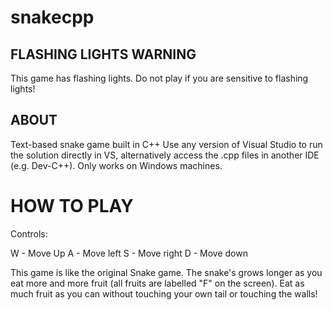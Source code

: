 # snakecpp

## FLASHING LIGHTS WARNING ##
This game has flashing lights. Do not play if you are sensitive to flashing lights!

## ABOUT ##
Text-based snake game built in C++
Use any version of Visual Studio to run the solution directly in VS, alternatively access the .cpp files in another IDE (e.g. Dev-C++). Only works on Windows machines.

# HOW TO PLAY ##

Controls:

W - Move Up
A - Move left
S - Move right
D - Move down

This game is like the original Snake game. The snake's grows longer as you eat more and more fruit (all fruits are labelled "F" on the screen). Eat as much fruit as you can without touching your own tail or touching the walls!
